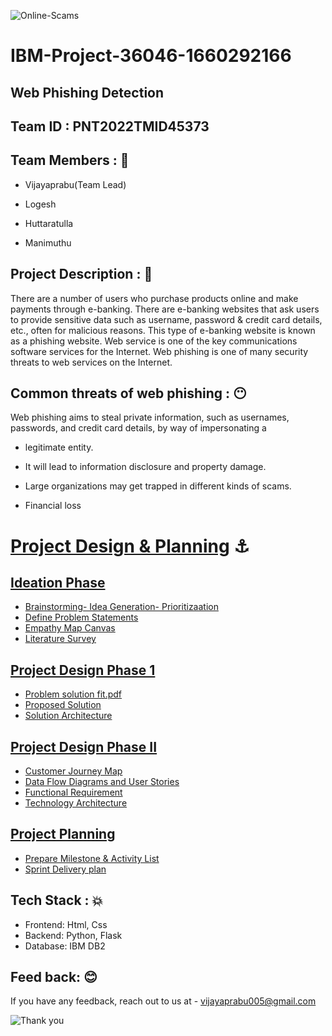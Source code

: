 ![Online-Scams](https://user-images.githubusercontent.com/113415196/202610119-b439af7c-3a48-4c0e-aed6-cc39254a493f.jpg)


# IBM-Project-36046-1660292166

## ****Web Phishing Detection****

## Team ID : PNT2022TMID45373

## ****Team Members**** : 	:1st_place_medal:
   
   * Vijayaprabu(Team Lead)
   
   * Logesh
           
   * Huttaratulla
   
   * Manimuthu

## ****Project Description**** : :dart:

There are a number of users who purchase products online and make payments through e-banking. There are e-banking websites that ask users to provide sensitive data such as username, password & credit card details, etc., often for malicious reasons. This type of e-banking website is known as a phishing website. Web service is one of the key communications software services for the Internet. Web phishing is one of many security threats to web services on the Internet.

## ****Common threats of web phishing**** : :no_mouth:

Web phishing aims to steal private information, such as usernames, passwords, and credit card details, by way of impersonating a

   * legitimate entity.

   * It will lead to information disclosure and property damage.

   * Large organizations may get trapped in different kinds of scams.

   * Financial loss


#  [Project Design & Planning](https://github.com/IBM-EPBL/IBM-Project-36046-1660292166/tree/main/Project%20Design%20%26%20Planning) :anchor:

## [Ideation Phase](https://github.com/IBM-EPBL/IBM-Project-36046-1660292166/tree/main/Project%20Design%20%26%20Planning/Ideation%20Phase)

* [Brainstorming- Idea Generation- Prioritizaation](https://github.com/IBM-EPBL/IBM-Project-36046-1660292166/blob/main/Project%20Design%20%26%20Planning/Ideation%20Phase/Brainstorming-%20Idea%20Generation-%20Prioritizaation.pdf)
* [Define Problem Statements](https://github.com/IBM-EPBL/IBM-Project-36046-1660292166/blob/main/Project%20Design%20%26%20Planning/Ideation%20Phase/Define%20Problem%20Statements.pdf)
* [Empathy Map Canvas](https://github.com/IBM-EPBL/IBM-Project-36046-1660292166/blob/main/Project%20Design%20%26%20Planning/Ideation%20Phase/Empathy%20Map%20Canvas.pdf)
* [Literature Survey](https://github.com/IBM-EPBL/IBM-Project-36046-1660292166/blob/main/Project%20Design%20%26%20Planning/Ideation%20Phase/Literature%20Survey.pdf)

## [Project Design Phase 1](https://github.com/IBM-EPBL/IBM-Project-36046-1660292166/tree/main/Project%20Design%20%26%20Planning/Project%20Design%20Phase%201)

* [Problem solution fit.pdf](https://github.com/IBM-EPBL/IBM-Project-36046-1660292166/blob/main/Project%20Design%20%26%20Planning/Project%20Design%20Phase%201/Problem%20solution%20fit.pdf)
* [Proposed Solution](https://github.com/IBM-EPBL/IBM-Project-36046-1660292166/blob/main/Project%20Design%20%26%20Planning/Project%20Design%20Phase%201/Proposed%20Solution.pdf)
* [Solution Architecture](https://github.com/IBM-EPBL/IBM-Project-36046-1660292166/blob/main/Project%20Design%20%26%20Planning/Project%20Design%20Phase%201/Solution%20Architecture.pdf)

## [Project Design Phase II](https://github.com/IBM-EPBL/IBM-Project-36046-1660292166/tree/main/Project%20Design%20%26%20Planning/Project%20Design%20Phase%20II)

* [Customer Journey Map](https://github.com/IBM-EPBL/IBM-Project-36046-1660292166/blob/main/Project%20Design%20%26%20Planning/Project%20Design%20Phase%20II/Customer%20Journey%20Map.pdf)
* [Data Flow Diagrams and User Stories](https://github.com/IBM-EPBL/IBM-Project-36046-1660292166/blob/main/Project%20Design%20%26%20Planning/Project%20Design%20Phase%20II/Data%20Flow%20Diagrams%20and%20User%20Stories.pdf)
* [Functional Requirement](https://github.com/IBM-EPBL/IBM-Project-36046-1660292166/blob/main/Project%20Design%20%26%20Planning/Project%20Design%20Phase%20II/Functional%20Requirement.pdf)
* [Technology Architecture](https://github.com/IBM-EPBL/IBM-Project-36046-1660292166/blob/main/Project%20Design%20%26%20Planning/Project%20Design%20Phase%20II/Technology%20Architecture.pdf)

## [Project Planning](https://github.com/IBM-EPBL/IBM-Project-36046-1660292166/tree/main/Project%20Design%20%26%20Planning/Project%20Planning)
* [Prepare Milestone & Activity List](https://github.com/IBM-EPBL/IBM-Project-36046-1660292166/blob/main/Project%20Design%20%26%20Planning/Project%20Planning/Prepare%20Milestone%20%26%20Activity%20List.pdf)
* [Sprint Delivery plan](https://github.com/IBM-EPBL/IBM-Project-36046-1660292166/blob/main/Project%20Design%20%26%20Planning/Project%20Planning/Sprint%20Delivery%20plan.pdf)

## Tech Stack : 💥
     
 * Frontend: Html, Css  
 * Backend: Python, Flask 
 * Database: IBM DB2
     
## Feed back: 😊 
      
  If you have any feedback, reach out to us at - vijayaprabu005@gmail.com
      
      
![Thank you](https://user-images.githubusercontent.com/113415196/202610704-4129a392-3112-440b-8a26-eef630ce4f2e.jpg)
